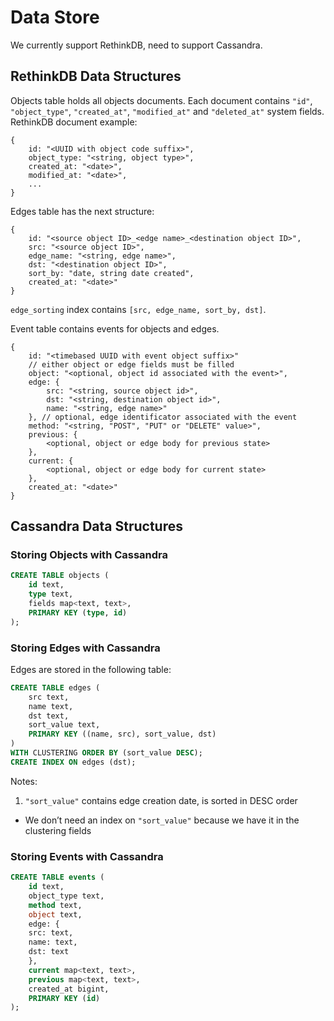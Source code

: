 # Data Store

We currently support RethinkDB, need to support Cassandra.

## RethinkDB Data Structures
Objects table holds all objects documents. Each document contains `"id"`, `"object_type"`, `"created_at"`, `"modified_at"` and `"deleted_at"` system fields. RethinkDB document example:

```
{
	id: "<UUID with object code suffix>",
	object_type: "<string, object type>",
	created_at: "<date>",
	modified_at: "<date>",
	...
}
```

Edges table has the next structure:

```
{
	id: "<source object ID>_<edge name>_<destination object ID>",
	src: "<source object ID>",
	edge_name: "<string, edge name>",
	dst: "<destination object ID>",
	sort_by: "date, string date created",
	created_at: "<date>"
}
```
`edge_sorting` index contains `[src, edge_name, sort_by, dst]`.


Event table contains events for objects and edges.

```
{
	id: "<timebased UUID with event object suffix>"
	// either object or edge fields must be filled
	object: "<optional, object id associated with the event>",
	edge: {
		src: "<string, source object id>",
		dst: "<string, destination object id>",
		name: "<string, edge name>"
	}, // optional, edge identificator associated with the event
	method: "<string, "POST", "PUT" or "DELETE" value>",
	previous: {
		<optional, object or edge body for previous state>
	},
	current: {
		<optional, object or edge body for current state>
	},
	created_at: "<date>"
}
```

## Cassandra Data Structures

### Storing Objects with Cassandra

```sql
CREATE TABLE objects (
    id text,
    type text,
    fields map<text, text>,
    PRIMARY KEY (type, id)
);
```
### Storing Edges with Cassandra

Edges are stored in the following table:

```sql
CREATE TABLE edges (
    src text,
    name text,
    dst text,
    sort_value text,
    PRIMARY KEY ((name, src), sort_value, dst)
)
WITH CLUSTERING ORDER BY (sort_value DESC);
CREATE INDEX ON edges (dst);
```

Notes:

1. `"sort_value"` contains edge creation date, is sorted in DESC order
* We don’t need an index on `"sort_value"` because we have it in the clustering fields

### Storing Events with Cassandra

```sql
CREATE TABLE events ( 
    id text,
    object_type text,
    method text,
    object text,
    edge: {
	src: text,
	name: text,
	dst: text
    },
    current map<text, text>,
    previous map<text, text>,
    created_at bigint,
    PRIMARY KEY (id)
);
```

